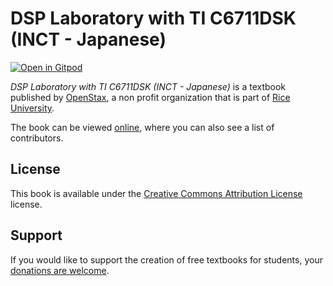 # DSP Laboratory with TI C6711DSK (INCT - Japanese)

[![Open in Gitpod](https://gitpod.io/button/open-in-gitpod.svg)](https://gitpod.io/from-referrer/)

_DSP Laboratory with TI C6711DSK (INCT - Japanese)_ is a textbook published by [OpenStax](https://openstax.org/), a non profit organization that is part of [Rice University](https://www.rice.edu/).

The book can be viewed [online](https://github.com/cnx-user-books/cnxbook-dsp-laboratory-with-ti-c6711dsk-inct-japanese/releases/latest), where you can also see a list of contributors.

## License
This book is available under the [Creative Commons Attribution License](./LICENSE) license.

## Support
If you would like to support the creation of free textbooks for students, your [donations are welcome](https://riceconnect.rice.edu/donation/support-openstax-banner).
